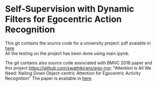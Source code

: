 # Self-Supervision with Dynamic Filters for Egocentric Action Recognition

This git contains the source code for a university project: pdf avaiable in [here](https://docdro.id/5ZexcMJ)<br>
All the testing on the project has been done using main.ipynb.


The git contains also source code associated with  BMVC 2018 paper and this project https://github.com/swathikirans/ego-rnn:
"Attention is All We Need: Nailing Down Object-centric Attention for Egocentric Activity Recognition"
The paper is available in [here](https://arxiv.org/pdf/1807.11794.pdf).

 


